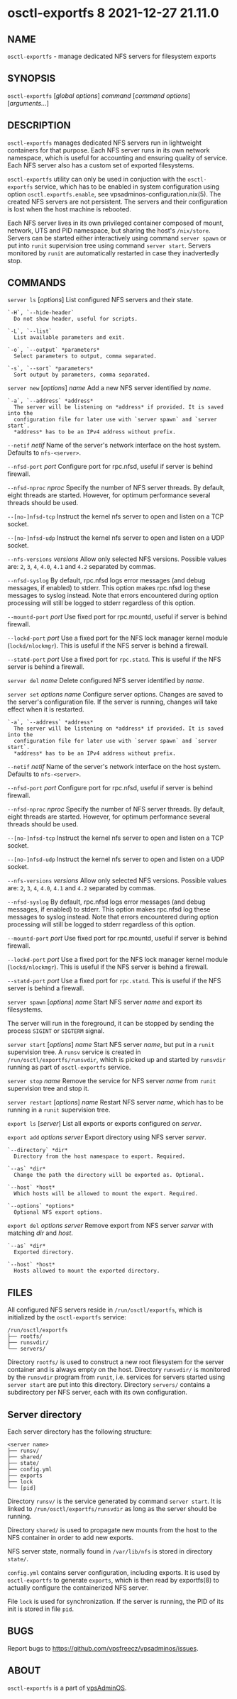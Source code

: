 # osctl-exportfs 8                2021-12-27                             21.11.0

## NAME
`osctl-exportfs` - manage dedicated NFS servers for filesystem exports

## SYNOPSIS
`osctl-exportfs` [*global options*] *command* [*command options*] [*arguments...*]

## DESCRIPTION
`osctl-exportfs` manages dedicated NFS servers run in lightweight containers
for that purpose. Each NFS server runs in its own network namespace, which is
useful for accounting and ensuring quality of service. Each NFS server also has
a custom set of exported filesystems.

`osctl-exportfs` utility can only be used in conjuction with the `osctl-exportfs`
service, which has to be enabled in system configuration using option
`osctl.exportfs.enable`, see vpsadminos-configuration.nix(5). The created NFS
servers are not persistent. The servers and their configuration is lost when
the host machine is rebooted.

Each NFS server lives in its own privileged container composed of mount, network,
UTS and PID namespace, but sharing the host's `/nix/store`. Servers can be
started either interactively using command `server spawn` or put into `runit`
supervision tree using command `server start`. Servers monitored by `runit` are
automatically restarted in case they inadvertedly stop.

## COMMANDS
`server ls` [*options*]
  List configured NFS servers and their state.

    `-H`, `--hide-header`
      Do not show header, useful for scripts.

    `-L`, `--list`
      List available parameters and exit.
    
    `-o`, `--output` *parameters*
      Select parameters to output, comma separated.

    `-s`, `--sort` *parameters*
      Sort output by parameters, comma separated.

`server new` [*options*] *name*
  Add a new NFS server identified by *name*.

    `-a`, `--address` *address*
      The server will be listening on *address* if provided. It is saved into the
      configuration file for later use with `server spawn` and `server start`.
      *address* has to be an IPv4 address without prefix.

   `--netif` *netif*
     Name of the server's network interface on the host system.
     Defaults to `nfs-<server>`.

   `--nfsd-port` *port*
     Configure port for rpc.nfsd, useful if server is behind firewall.

   `--nfsd-nproc` *nproc*
     Specify the number of NFS server threads. By default, eight threads
     are started. However, for optimum performance several threads should
     be used.

   `--[no-]nfsd-tcp`
     Instruct the kernel nfs server to open and listen on a TCP socket.

   `--[no-]nfsd-udp`
     Instruct the kernel nfs server to open and listen on a UDP socket.

   `--nfs-versions` *versions*
     Allow only selected NFS versions. Possible values are: `2`, `3`, `4`,
     `4.0`, `4.1` and `4.2` separated by commas.

   `--nfsd-syslog`
     By default, rpc.nfsd logs error messages (and debug messages, if
     enabled) to stderr. This option makes rpc.nfsd log these messages to
     syslog instead. Note that errors encountered during option processing
     will still be logged to stderr regardless of this option.

   `--mountd-port` *port*
     Use fixed port for rpc.mountd, useful if server is behind firewall.

   `--lockd-port` *port*
     Use a fixed port for the NFS lock manager kernel module (`lockd/nlockmgr`).
     This is useful if the NFS server is behind a firewall.

   `--statd-port` *port*
     Use a fixed port for `rpc.statd`. This is useful if the NFS server is
     behind a firewall.

`server del` *name*
  Delete configured NFS server identified by *name*.

`server set` *options* *name*
  Configure server options. Changes are saved to the server's configuration file.
  If the server is running, changes will take effect when it is restarted.

    `-a`, `--address` *address*
      The server will be listening on *address* if provided. It is saved into the
      configuration file for later use with `server spawn` and `server start`.
      *address* has to be an IPv4 address without prefix.

   `--netif` *netif*
     Name of the server's network interface on the host system.
     Defaults to `nfs-<server>`.

   `--nfsd-port` *port*
     Configure port for rpc.nfsd, useful if server is behind firewall.

   `--nfsd-nproc` *nproc*
     Specify the number of NFS server threads. By default, eight threads
     are started. However, for optimum performance several threads should
     be used.

   `--[no-]nfsd-tcp`
     Instruct the kernel nfs server to open and listen on a TCP socket.

   `--[no-]nfsd-udp`
     Instruct the kernel nfs server to open and listen on a UDP socket.

   `--nfs-versions` *versions*
     Allow only selected NFS versions. Possible values are: `2`, `3`, `4`,
     `4.0`, `4.1` and `4.2` separated by commas.

   `--nfsd-syslog`
     By default, rpc.nfsd logs error messages (and debug messages, if
     enabled) to stderr. This option makes rpc.nfsd log these messages to
     syslog instead. Note that errors encountered during option processing
     will still be logged to stderr regardless of this option.

   `--mountd-port` *port*
     Use fixed port for rpc.mountd, useful if server is behind firewall.

   `--lockd-port` *port*
     Use a fixed port for the NFS lock manager kernel module (`lockd/nlockmgr`).
     This is useful if the NFS server is behind a firewall.

   `--statd-port` *port*
     Use a fixed port for `rpc.statd`. This is useful if the NFS server is
     behind a firewall.

`server spawn` [*options*] *name*
  Start NFS server *name* and export its filesystems.

  The server will run in the foreground, it can be stopped by sending the
  process `SIGINT` or `SIGTERM` signal.

`server start` [*options*] *name*
  Start NFS server *name*, but put in a `runit` supervision tree. A `runsv`
  service is created in `/run/osctl/exportfs/runsvdir`, which is picked up
  and started by `runsvdir` running as part of `osctl-exportfs` service.

`server stop` *name*
  Remove the service for NFS server *name* from `runit` supervision tree and
  stop it.

`server restart` [*options*] *name*
  Restart NFS server *name*, which has to be running in a `runit` supervision
  tree.

`export ls` [*server*]
  List all exports or exports configured on *server*.

`export add` *options* *server*
  Export directory using NFS server *server*.

    `--directory` *dir*
      Directory from the host namespace to export. Required.

    `--as` *dir*
      Change the path the directory will be exported as. Optional.

    `--host` *host*
      Which hosts will be allowed to mount the export. Required.

    `--options` *options*
      Optional NFS export options.

`export del` *options* *server*
  Remove export from NFS server *server* with matching *dir* and *host*.
    
    `--as` *dir*
      Exported directory.
    
    `--host` *host*
      Hosts allowed to mount the exported directory.

## FILES
All configured NFS servers reside in `/run/osctl/exportfs`, which is initialized
by the `osctl-exportfs` service:

```
/run/osctl/exportfs
├── rootfs/
├── runsvdir/
└── servers/
```

Directory `rootfs/` is used to construct a new root filesystem for the server
container and is always empty on the host. Directory `runsvdir/` is monitored by
the `runsvdir` program from `runit`, i.e. services for servers started using
`server start` are put into this directory. Directory `servers/` contains
a subdirectory per NFS server, each with its own configuration.

## Server directory
Each server directory has the following structure:

```
<server name>
├── runsv/
├── shared/
├── state/
├── config.yml
├── exports
├── lock
└── [pid]
```

Directory `runsv/` is the service generated by command `server start`. It is
linked to `/run/osctl/exportfs/runsvdir` as long as the server should be running.

Directory `shared/` is used to propagate new mounts from the host to the NFS
container in order to add new exports.

NFS server state, normally found in `/var/lib/nfs` is stored in directory
`state/`.

`config.yml` contains server configuration, including exports. It is used by
`osctl-exportfs` to generate `exports`, which is then read by exportfs(8) to
actually configure the containerized NFS server.

File `lock` is used for synchronization. If the server is running, the PID of
its init is stored in file `pid`.

## BUGS
Report bugs to https://github.com/vpsfreecz/vpsadminos/issues.

## ABOUT
`osctl-exportfs` is a part of [vpsAdminOS](https://github.com/vpsfreecz/vpsadminos).
